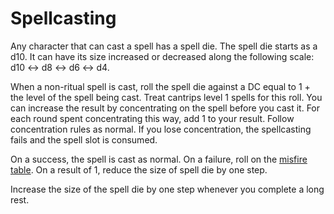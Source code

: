 # Spellcasting

Any character that can cast a spell has a spell die. The spell die starts as a d10. It can have its size increased or decreased along the following scale: d10 ↔ d8 ↔ d6 ↔ d4.

When a non-ritual spell is cast, roll the spell die against a DC equal to 1 + the level of the spell being cast. Treat cantrips level 1 spells for this roll. You can increase the result by concentrating on the spell before you cast it. For each round spent concentrating this way, add 1 to your result. Follow concentration rules as normal. If you lose concentration, the spellcasting fails and the spell slot is consumed.

On a success, the spell is cast as normal. On a failure, roll on the [misfire table](</Magic/Misfires.md>). On a result of 1, reduce the size of spell die by one step.

Increase the size of the spell die by one step whenever you complete a long rest.